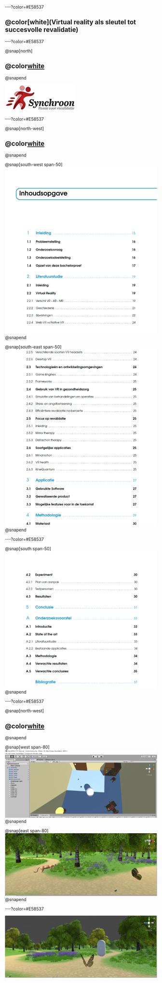 ---?color=#E58537

## @color[white](**Virtual reality als sleutel tot succesvolle revalidatie**)

---?color=#E58537

@snap[north]
## @color[white](**Samenwerking**)
@snapend

![](assets/img/synchroon.png)

---?color=#E58537

@snap[north-west]
## @color[white](**Literatuurstudie**)
@snapend

@snap[south-west span-50]
![](assets/img/inhoud1.PNG)
@snapend

@snap[south-east span-50]
![](assets/img/inhoud2.PNG)
@snapend

---?color=#E58537

@snap[south span-50]
![](assets/img/inhoud3.PNG)
@snapend

---?color=#E58537

@snap[north-west]
## @color[white](**Unity3D**)
@snapend

@snap[west span-80]
![](assets/img/demo1.PNG)
@snapend

@snap[east span-80]
![](assets/img/demo2.JPG)
@snapend


---?color=#E58537

![](assets/img/demo3.JPG)


